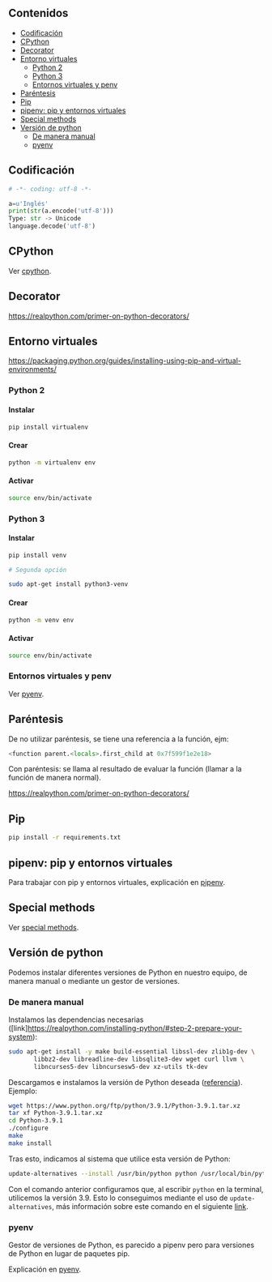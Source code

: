## Contenidos

- [Codificación](#codificación)
- [CPython](#cpython)
- [Decorator](#decorator)
- [Entorno virtuales](#entorno-virtuales)
  - [Python 2](#python-2)
  - [Python 3](#python-3)
  - [Entornos virtuales y penv](#entornos-virtuales-y-penv)
- [Paréntesis](#paréntesis)
- [Pip](#pip)
- [pipenv: pip y entornos virtuales](#pipenv-pip-y-entornos-virtuales)
- [Special methods](#special-methods)
- [Versión de python](#versión-de-python)
  - [De manera manual](#de-manera-manual)
  - [pyenv](#pyenv)

## Codificación

```python
# -*- coding: utf-8 -*-    
```

```python
a=u'Inglés'
print(str(a.encode('utf-8')))
Type: str -> Unicode
language.decode('utf-8')
```

## CPython

Ver [cpython](cpython.md).

## Decorator

https://realpython.com/primer-on-python-decorators/

## Entorno virtuales

https://packaging.python.org/guides/installing-using-pip-and-virtual-environments/

### Python 2

#### Instalar

```bash
pip install virtualenv
```

#### Crear

```bash
python -m virtualenv env
```

#### Activar

```bash
source env/bin/activate
```

### Python 3

#### Instalar

```bash
pip install venv

# Segunda opción

sudo apt-get install python3-venv
```

#### Crear

```bash
python -m venv env
```

#### Activar

```bash
source env/bin/activate
```

### Entornos virtuales y penv

Ver [pyenv](pyenv.md).

## Paréntesis

De no utilizar paréntesis, se tiene una referencia a la función, ejm:

```python
<function parent.<locals>.first_child at 0x7f599f1e2e18>
```

Con paréntesis: se llama al resultado de evaluar la función (llamar a la función de manera normal).

https://realpython.com/primer-on-python-decorators/

## Pip

```bash
pip install -r requirements.txt
```

## pipenv: pip y entornos virtuales

Para trabajar con pip y entornos virtuales, explicación en [pipenv](pipenv.md).

## Special methods

Ver [special methods](special-methods.md).


## Versión de python

Podemos instalar diferentes versiones de Python en nuestro equipo, de manera manual o mediante un gestor de versiones.

### De manera manual

Instalamos las dependencias necesarias ([link]<https://realpython.com/installing-python/#step-2-prepare-your-system>):

```bash
sudo apt-get install -y make build-essential libssl-dev zlib1g-dev \
       libbz2-dev libreadline-dev libsqlite3-dev wget curl llvm \
       libncurses5-dev libncursesw5-dev xz-utils tk-dev
```

Descargamos e instalamos la versión de Python deseada ([referencia](https://exitcode0.net/debian-10-how-to-upgrade-python-3-7-to-python-3-9/)). Ejemplo:

```bash
wget https://www.python.org/ftp/python/3.9.1/Python-3.9.1.tar.xz
tar xf Python-3.9.1.tar.xz
cd Python-3.9.1
./configure
make
make install 
```

Tras esto, indicamos al sistema que utilice esta versión de Python:

```bash
update-alternatives --install /usr/bin/python python /usr/local/bin/python3.9 10
```

Con el comando anterior configuramos que, al escribir `python` en la terminal, utilicemos la versión 3.9. Esto lo conseguimos mediante el uso de `update-alternatives`, más información sobre este comando en el siguiente [link](https://linuxhint.com/update_alternatives_ubuntu/).

### pyenv

Gestor de versiones de Python, es parecido a pipenv pero para versiones de Python en lugar de paquetes pip.

Explicación en [pyenv](pyenv.md).

